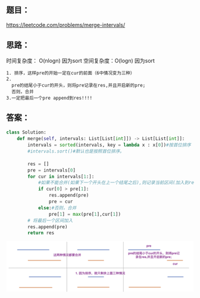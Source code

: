 ## 题目：

https://leetcode.com/problems/merge-intervals/

## 思路：

时间复杂度： O(nlogn) 因为sort
空间复杂度：O(logn) 因为sort

```
1. 排序，这样pre的开始一定在cur的前面（6中情况变为三种）
2. 
  pre的结尾小于cur的开头，则将pre记录在res,并且开启新的pre;
  否则，合并
3.一定把最后一个pre append到res!!!!
```

## 答案：
```python
class Solution:
    def merge(self, intervals: List[List[int]]) -> List[List[int]]:
        intervals = sorted(intervals, key = lambda x : x[0])#按首位排序
        #intervals.sort()#默认也是按照首位排序。
        
        res = []
        pre = intervals[0]
        for cur in intervals[1:]:
            #如果不能合并(如果下一个开头在上一个结尾之后),则记录当前区间(加入到res)，并重新开辟区间
            if cur[0] > pre[1]:
                res.append(pre)
                pre = cur
            else:#否则，合并
                pre[1] = max(pre[1],cur[1])
        # 将最后一个区间加入
        res.append(pre)     
        return res
```
![a](https://github.com/SSRRBB/Leetcode/blob/main/Images/384.png)
